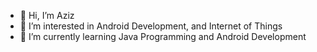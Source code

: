 - 👋 Hi, I’m Aziz
- 👀 I’m interested in Android Development, and Internet of Things
- 🌱 I’m currently learning Java Programming and Android Development


<!---
abdaziz-04/abdaziz-04 is a ✨ special ✨ repository because its `README.md` (this file) appears on your GitHub profile.
You can click the Preview link to take a look at your changes.
--->
